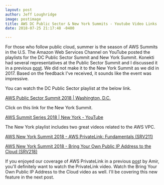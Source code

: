 ```yaml
---
layout: post
author: Jeff Loughridge
image: postimage
title: AWS DC Public Sector & New York Summits - Youtube Video Links
date: 2018-07-25 21:17:48 -0400

---
```

For those who follow public cloud, summer is the season of AWS Summits in the U.S. The Amazon Web Services Channel on YouTube posted the playlists for the DC Public Sector Summit and New York Summit. Konekti had several representatives at the Public Sector Summit and I discussed it in a previous [post](https://konekti.us/2018/06/26/konekti-at-the-aws-public-sector-summit.html "Konekti at the AWS Public Sector Summit"). We did not make it to the New York Summit as we did in 2017. Based on the feedback I've received, it sounds like the event was impressive.

You can watch the DC Public Sector playlist at the below link.

[AWS Public Sector Summit 2018 | Washington, D.C.  ](https://www.youtube.com/playlist?list=PLhr1KZpdzukeEdgc5W4So6x1rufYyjzNW "AWS Public Sector Summit 2018 | Washington, D.C.")

Click on this link for the New York Summit.

[AWS Summit Series 2018 | New York - YouTube](https://www.youtube.com/playlist?list=PLhr1KZpdzukexipiMK8t6T8KVcIIkKNl2 "AWS Summit Series 2018 | New York")

The New York playlist includes two great videos related to the AWS VPC.

[AWS New York Summit 2018 - AWS PrivateLink: Fundamentals (SRV211)](https://youtu.be/20RxEzAXG9o "AWS New York Summit 2018 - AWS PrivateLink: Fundamentals (SRV211)")

[AWS New York Summit 2018 - Bring Your Own Public IP Address to the Cloud (SRV218)](https://youtu.be/XY3n7n7l4iw "AWS New York Summit 2018 - Bring Your Own Public IP Address to the Cloud (SRV218)")

If you enjoyed our coverage of AWS PrivateLink in a previous [pos](https://konekti.us/2018/04/09/the-value-of-aws-privatelink.html "The Value of AWS PrivateLink")t by Amir, you'll definitely want to watch the PrivateLink video. Watch the Bring Your Own Public IP Address to the Cloud video as well. I'll be covering this new feature in the next post.